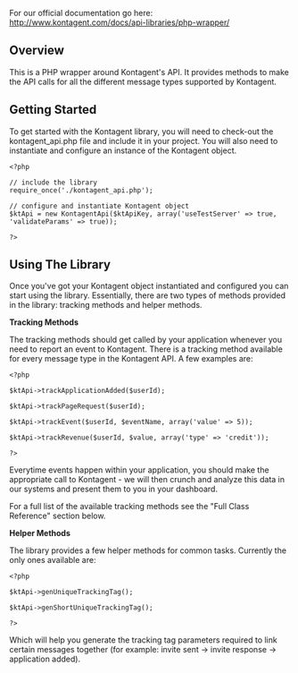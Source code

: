 For our official documentation go here: http://www.kontagent.com/docs/api-libraries/php-wrapper/

Overview
-----------------

This is a PHP wrapper around Kontagent's API. It provides methods to make the API calls for all the different message types supported by Kontagent.

Getting Started
-----------------

To get started with the Kontagent library, you will need to check-out the kontagent_api.php file and include it in your project. You will also need to instantiate and configure an instance of the Kontagent object.

    <?php

    // include the library
    require_once('./kontagent_api.php');

    // configure and instantiate Kontagent object
    $ktApi = new KontagentApi($ktApiKey, array('useTestServer' => true, 'validateParams' => true));

    ?>

Using The Library
-----------------

Once you've got your Kontagent object instantiated and configured you can start using the library. Essentially, there are two types of methods provided in the library: tracking methods and helper methods.

**Tracking Methods**

The tracking methods should get called by your application whenever you need to report an event to Kontagent. There is a tracking method available for every message type in the Kontagent API. A few examples are:

    <?php

    $ktApi->trackApplicationAdded($userId);

    $ktApi->trackPageRequest($userId);

    $ktApi->trackEvent($userId, $eventName, array('value' => 5));

    $ktApi->trackRevenue($userId, $value, array('type' => 'credit'));

    ?>

Everytime events happen within your application, you should make the appropriate call to Kontagent - we will then crunch and analyze this data in our systems and present them to you in your dashboard.

For a full list of the available tracking methods see the "Full Class Reference" section below.

**Helper Methods**

The library provides a few helper methods for common tasks. Currently the only ones available are:

    <?php

    $ktApi->genUniqueTrackingTag();

    $ktApi->genShortUniqueTrackingTag();

    ?>

Which will help you generate the tracking tag parameters required to link certain messages together (for example: invite sent -> invite response -> application added).
